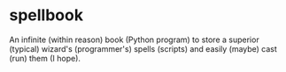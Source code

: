 # spellbook
An infinite (within reason) book (Python program) to store a superior (typical) wizard's (programmer's) spells (scripts) and easily (maybe) cast (run) them (I hope).
